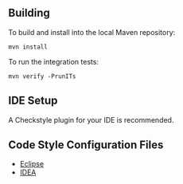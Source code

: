 ## Building ##

To build and install into the local Maven repository:

`mvn install`

To run the integration tests:

`mvn verify -PrunITs`

## IDE Setup ##

A Checkstyle plugin for your IDE is recommended.

## Code Style Configuration Files ##

* [Eclipse](https://github.com/BlackPepperSoftware/bp-build/tree/master/src/main/config/eclipse)
* [IDEA](https://github.com/BlackPepperSoftware/bp-build/tree/master/src/main/config/idea/codestyles)

